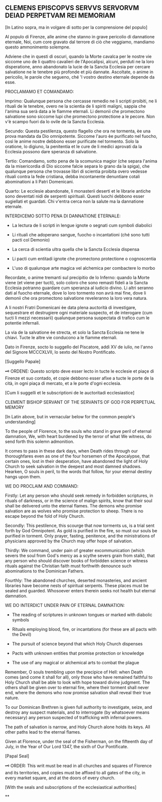 ## CLEMENS EPISCOPVS SERVVS SERVORVM DEIAD PERPETVAM REI MEMORIAM

[In Latino sopra, ma in volgare di sotto per la comprensione del populo]

Al populo di Firenze, alle anime che stanno in grave pericolio di dannatione eternale, Noi, cum core gravato dal terrore di ciò che veggiamo, mandiamo questo ammonimento solempne.

Adviene che in questi dì oscuri, quando la Morte cavalca per le nostre vie siccome uno de li quattro cavalieri de l'Apocalipsi, alcuni, perduti ne la loro disperatione, anno abandonato la lucie de la Sancta Ecclesia per cercare salvatione ne le tenebre più profonde et più dannate. Ascoltate, o anime in pericolio, le parole che segueno, ché 'l vostro destino eternale depende da esse.

PROCLAMAMO ET COMANDAMO:

Imprimo: Qualunque persona che cercasse remedio ne li scripti proibiti, ne li rituali de le tenebre, overo ne la scientia de li spiriti maligni, sappia che l'anima sua serà data a le fiamme eternali. Li demonii che promectono salvatione sono siccome lupi che promectono protectione a le pecore. Non v'è scampo fuori da lo ovile de la Sancta Ecclesia.

Secundo: Questa pestilenza, questo flagello che ora ne tormenta, èe una prova mandata da Dio omnipotente. Siccome l'auro èe purificato nel fuocho, così le anime nostre debbono esser purificate nel tormento. Solo la oratione, lo digiuno, la penitentia et le cure de li medici aprovati da la Ecclesia possono dare speranza di salvatione.

Tertio: Comandamo, sotto pena de la scomunica magior (che separa l'anima da la misericordia di Dio siccome falcie separa lo grano da la spiga), che qualunque persona che trovasse libri di scientia proibita overo vedesse rituali contra la fede cristiana, debba incontanente denuntiare cotali abominationi a li Patri Domenicani.

Quarto: Le ecclesie abandonate, li monasterii deserti et le librarie antiche sono deventati nidi de serpenti spirituali. Questi luochi debbono esser sugiellati et guardati. Chi v'entra cerca non la salute ma la dannatione eternale.

INTERDICEMO SOTTO PENA DI DANNATIONE ETERNALE:

- La lectura de li scripti in lengue ignote o segnati cum symboli diabolici
    
- Li rituali che adoperano sangue, fuocho o incantationi (ché sono tutti pacti col Demonio)
    
- La cerca di scientia ultra quella che la Sancta Ecclesia dispensa
    
- Li pacti cum entitadi ignote che promectono protectione o cognoscentia
    
- L'uso di qualunque arte magica vel alchemica per combactere lo morbo
    

Recordate, o anime tremanti sul precipitio de lo Inferno: quando la Morte viene (et viene per tucti), solo coloro che sono remasti fideli a la Sancta Ecclesia potranno guardare cum speranza al iudicio divino. Li altri seranno dati al fuocho eternale, dove lo loro tormento non avrà mai fine, dove li demonii che ora promectono salvatione reveleranno la loro vera natura.

A li nostri Fratri Domenicani èe data plena auctorità di investigare, sequestrare et destrugiere ogni materiale suspecto, et de interogare (cum tucti li mezzi necessarii) qualunque persona suspectata di trafico cum le potentie infernali.

La via de la salvatione èe strecta, et solo la Sancta Ecclesia ne tene le chiavi. Tucte le altre vie conducono a le fiamme eternali.

Dato in Firenze, socto lo suggello del Piscatore, addì XV de iulio, ne l'anno del Signore MCCCXLVII, lo sexto del Nostro Pontificato.

[Suggello Papale]

🗝️ ORDENE: Questo scripto deve esser lecto in tucte le ecclesie et piaçe di Firenze et suo contado, et copie debbono esser afixe a tucte le porte de la cità, in ogni piaça di mercato, et a le porte d'ogni ecclesia.

[Cum li suggelli et le subscriptioni de le auctoritadi ecclesiastice]

CLEMENT BISHOP SERVANT OF THE SERVANTS OF GOD FOR PERPETUAL MEMORY

[In Latin above, but in vernacular below for the common people's understanding]

To the people of Florence, to the souls who stand in grave peril of eternal damnation, We, with heart burdened by the terror of what We witness, do send forth this solemn admonition.

It comes to pass in these dark days, when Death rides through our thoroughfares even as one of the four horsemen of the Apocalypse, that certain ones, lost in their desperation, have abandoned the light of Holy Church to seek salvation in the deepest and most damned shadows. Hearken, O souls in peril, to the words that follow, for your eternal destiny hangs upon them.

WE DO PROCLAIM AND COMMAND:

Firstly: Let any person who should seek remedy in forbidden scriptures, in rituals of darkness, or in the science of malign spirits, know that their soul shall be delivered unto the eternal flames. The demons who promise salvation are as wolves who promise protection to sheep. There is no escape beyond the fold of Holy Church.

Secondly: This pestilence, this scourge that now torments us, is a trial sent forth by God Omnipotent. As gold is purified in the fire, so must our souls be purified in torment. Only prayer, fasting, penitence, and the ministrations of physicians approved by the Church may offer hope of salvation.

Thirdly: We command, under pain of greater excommunication (which severs the soul from God's mercy as a scythe severs grain from stalk), that any person who should discover books of forbidden science or witness rituals against the Christian faith must forthwith denounce such abominations to the Dominican Fathers.

Fourthly: The abandoned churches, deserted monasteries, and ancient libraries have become nests of spiritual serpents. These places must be sealed and guarded. Whosoever enters therein seeks not health but eternal damnation.

WE DO INTERDICT UNDER PAIN OF ETERNAL DAMNATION:

- The reading of scriptures in unknown tongues or marked with diabolic symbols
    
- Rituals employing blood, fire, or incantations (for these are all pacts with the Devil)
    
- The pursuit of science beyond that which Holy Church dispenses
    
- Pacts with unknown entities that promise protection or knowledge
    
- The use of any magical or alchemical arts to combat the plague
    

Remember, O souls trembling upon the precipice of Hell: when Death comes (and come it shall for all), only those who have remained faithful to Holy Church shall be able to look with hope toward divine judgment. The others shall be given over to eternal fire, where their torment shall never end, where the demons who now promise salvation shall reveal their true nature.

To our Dominican Brethren is given full authority to investigate, seize, and destroy any suspect materials, and to interrogate (by whatsoever means necessary) any person suspected of trafficking with infernal powers.

The path of salvation is narrow, and Holy Church alone holds its keys. All other paths lead to the eternal flames.

Given at Florence, under the seal of the Fisherman, on the fifteenth day of July, in the Year of Our Lord 1347, the sixth of Our Pontificate.

[Papal Seal]

🗝️ ORDER: This writ must be read in all churches and squares of Florence and its territories, and copies must be affixed to all gates of the city, in every market square, and at the doors of every church.

[With the seals and subscriptions of the ecclesiastical authorities]

**